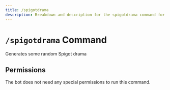 ```yaml
---
title: /spigotdrama
description: Breakdown and description for the spigotdrama command for the Chewbotcca Discord bot
---
```


# `/spigotdrama` Command

Generates some random Spigot drama

## Permissions

The bot does not need any special permissions to run this command.
